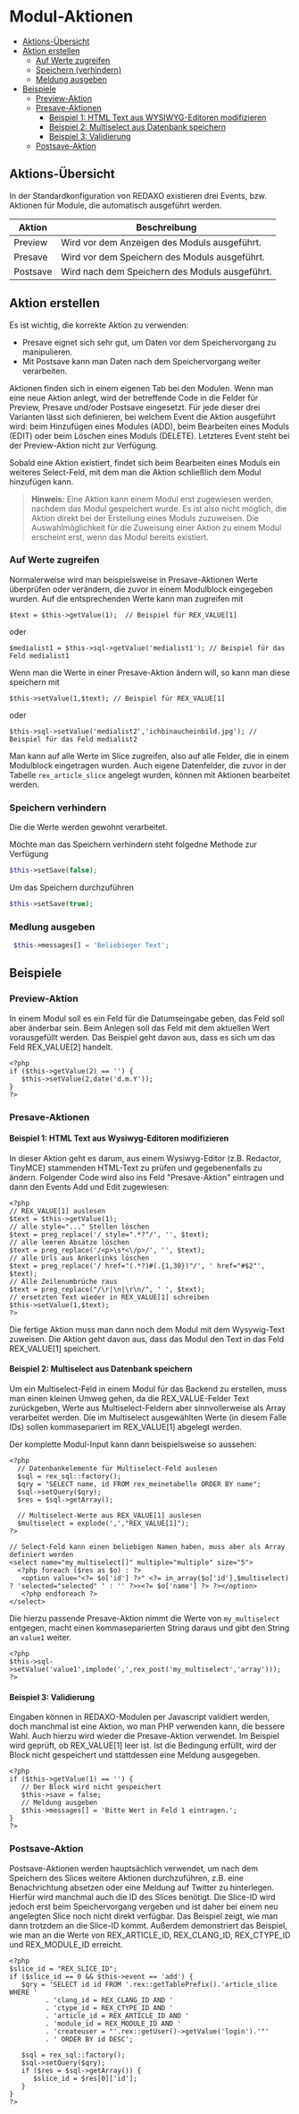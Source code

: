 # Modul-Aktionen

- [Aktions-Übersicht](#aktions-uebersicht)
- [Aktion erstellen](#aktion-erstellen)
  - [Auf Werte zugreifen](#auf-werte-zugreifen)
  - [Speichern (verhindern)](#speichern-verhindern)
  - [Meldung ausgeben](#meldung-ausgeben)
- [Beispiele](#beispiele)
  - [Preview-Aktion](#beispiel-preview-aktion)
  - [Presave-Aktionen](#beispiel-presave-aktionen)
    - [Beispiel 1: HTML Text aus WYSIWYG-Editoren modifizieren](#beispiel-html-text)
    - [Beispiel 2: Multiselect aus Datenbank speichern](#beispiel-multiselect)
    - [Beispiel 3: Validierung](#beispiel-validierung)
  - [Postsave-Aktion](#beispiel-postsave-aktion)

<a name="aktions-uebersicht"></a>

## Aktions-Übersicht

In der Standardkonfiguration von REDAXO existieren drei Events, bzw. Aktionen für Module, die automatisch ausgeführt werden.

Aktion | Beschreibung
------------- | -------------
Preview | Wird vor dem Anzeigen des Moduls ausgeführt.
Presave | Wird vor dem Speichern des Moduls ausgeführt.
Postsave | Wird nach dem Speichern des Moduls ausgeführt.

<a name="aktion-erstellen"></a>

## Aktion erstellen

Es ist wichtig, die korrekte Aktion zu verwenden:

- Presave eignet sich sehr gut, um Daten vor dem Speichervorgang zu manipulieren.
- Mit Postsave kann man Daten nach dem Speichervorgang weiter verarbeiten.

Aktionen finden sich in einem eigenen Tab bei den Modulen. Wenn man eine neue Aktion anlegt, wird der betreffende Code in die Felder für Preview, Presave und/oder Postsave eingesetzt. Für jede dieser drei Varianten lässt sich definieren, bei welchem Event die Aktion ausgeführt wird: beim Hinzufügen eines Modules (ADD), beim Bearbeiten eines Moduls (EDIT) oder beim Löschen eines Moduls (DELETE). Letzteres Event steht bei der Preview-Aktion nicht zur Verfügung.

Sobald eine Aktion existiert, findet sich beim Bearbeiten eines Moduls ein weiteres Select-Feld, mit dem man die Aktion schließlich dem Modul hinzufügen kann.

  > **Hinweis:**
Eine Aktion kann einem Modul erst zugewiesen werden, nachdem das Modul gespeichert wurde. Es ist also nicht möglich, die Aktion direkt bei der Erstellung eines Moduls zuzuweisen. Die Auswahlmöglichkeit für die Zuweisung einer Aktion zu einem Modul erscheint erst, wenn das Modul bereits existiert.

<a name="auf-werte-zugreifen"></a>

### Auf Werte zugreifen

Normalerweise wird man beispielsweise in Presave-Aktionen Werte überprüfen oder verändern, die zuvor in einem Modulblock eingegeben wurden. Auf die entsprechenden Werte kann man zugreifen mit

    $text = $this->getValue(1);  // Beispiel für REX_VALUE[1]

oder

    $medialist1 = $this->sql->getValue('medialist1'); // Beispiel für das Feld medialist1

Wenn man die Werte in einer Presave-Aktion ändern will, so kann man diese speichern mit

    $this->setValue(1,$text); // Beispiel für REX_VALUE[1]

oder

    $this->sql->setValue('medialist2','ichbinaucheinbild.jpg'); // Beispiel für das Feld medialist2

Man kann auf alle Werte im Slice zugreifen, also auf alle Felder, die in einem Modulblock eingetragen wurden. Auch eigene Datenfelder, die zuvor in der Tabelle `rex_article_slice` angelegt wurden, können mit Aktionen bearbeitet werden.

<a name="speichern-verhindern"></a>

### Speichern verhindern

Die die Werte werden gewohnt verarbeitet.

Möchte man das Speichern verhindern steht folgedne Methode zur Verfügung

```php
$this->setSave(false);
```

Um das Speichern durchzuführen

```php
$this->setSave(true);
```

<a name="meldung-ausgeben"></a>

### Medlung ausgeben

```php
 $this->messages[] = 'Beliebieger Text';
```

<a name="beispiele"></a>

## Beispiele

<a name="beispiel-preview-aktion"></a>

### Preview-Aktion

In einem Modul soll es ein Feld für die Datumseingabe geben, das Feld soll aber änderbar sein. Beim Anlegen soll das Feld mit dem aktuellen Wert vorausgefüllt werden. Das Beispiel geht davon aus, dass es sich um das Feld REX_VALUE[2] handelt.

    <?php
    if ($this->getValue(2) == '') {
       $this->setValue(2,date('d.m.Y'));
    }
    ?>

<a name="beispiel-presave-aktionen"></a>

### Presave-Aktionen

<a name="beispiel-html-text"></a>

#### Beispiel 1: HTML Text aus Wysiwyg-Editoren modifizieren

In dieser Aktion geht es darum, aus einem Wysiwyg-Editor (z.B. Redactor, TinyMCE) stammenden HTML-Text zu prüfen und gegebenenfalls zu ändern.
Folgender Code wird also ins Feld "Presave-Aktion" eintragen und dann den Events Add und Edit zugewiesen:

    <?php
    // REX_VALUE[1] auslesen
    $text = $this->getValue(1);
    // alle style="..." Stellen löschen
    $text = preg_replace('/ style=".*?"/', '', $text);
    // alle leeren Absätze löschen
    $text = preg_replace('/<p>\s*<\/p>/', '', $text);
    // alle Urls aus Ankerlinks löschen
    $text = preg_replace('/ href="(.*?)#(.{1,30})"/', ' href="#$2"', $text);
    // Alle Zeilenumbrüche raus
    $text = preg_replace("/\r|\n|\r\n/", ' ', $text);
    // ersetzten Text wieder in REX_VALUE[1] schreiben
    $this->setValue(1,$text);                            
    ?>

Die fertige Aktion muss man dann noch dem Modul mit dem Wysywig-Text zuweisen. Die Aktion geht davon aus, dass das Modul den Text in das Feld REX_VALUE[1] speichert.

<a name="beispiel-multiselect"></a>

#### Beispiel 2: Multiselect aus Datenbank speichern

Um ein Multiselect-Feld in einem Modul für das Backend zu erstellen, muss man einen kleinen Umweg gehen, da die REX_VALUE-Felder Text zurückgeben, Werte aus Multiselect-Feldern aber sinnvollerweise als Array verarbeitet werden.
Die im Multiselect ausgewählten Werte (in diesem Falle IDs) sollen kommasepariert im REX_VALUE[1] abgelegt werden.

Der komplette Modul-Input kann dann beispielsweise so aussehen:

    <?php
      // Datenbankelemente für Multiselect-Feld auslesen
      $sql = rex_sql::factory();
      $qry = "SELECT name, id FROM rex_meinetabelle ORDER BY name";
      $sql->setQuery($qry);
      $res = $sql->getArray();

      // Multiselect-Werte aus REX_VALUE[1] auslesen 
      $multiselect = explode(',',"REX_VALUE[1]");
    ?>

    // Select-Feld kann einen beliebigen Namen haben, muss aber als Array definiert werden
    <select name="my_multiselect[]" multiple="multiple" size="5">
      <?php foreach ($res as $o) : ?>
       <option value="<?= $o['id'] ?>" <?= in_array($o['id'],$multiselect) ? 'selected="selected" ' : '' ?>><?= $o['name'] ?> ?></option>
       <?php endforeach ?>
    </select>

Die hierzu passende Presave-Aktion nimmt die Werte von `my_multiselect` entgegen, macht einen kommaseparierten String daraus und gibt den String an `value1` weiter.

    <?php
    $this->sql->setValue('value1',implode(',',rex_post('my_multiselect','array')));
    ?>

<a name="beispiel-validierung"></a>

#### Beispiel 3: Validierung

Eingaben können in REDAXO-Modulen per Javascript validiert werden, doch manchmal ist eine Aktion, wo man PHP verwenden kann, die bessere Wahl. Auch hierzu wird wieder die Presave-Aktion verwendet. Im Beispiel wird geprüft, ob REX_VALUE[1] leer ist. Ist die Bedingung erfüllt, wird der Block nicht gespeichert und stattdessen eine Meldung ausgegeben.

    <?php
    if ($this->getValue(1) == '') {
       // Der Block wird nicht gespeichert
       $this->save = false;
       // Meldung ausgeben
       $this->messages[] = 'Bitte Wert in Feld 1 eintragen.';   
    }
    ?>

<a name="beispiel-postsave-aktion"></a>

### Postsave-Aktion

Postsave-Aktionen werden hauptsächlich verwendet, um nach dem Speichern des Slices weitere Aktionen durchzuführen, z.B. eine Benachrichtung absetzen oder eine Meldung auf Twitter zu hinterlegen. Hierfür wird manchmal auch die ID des Slices benötigt. Die Slice-ID wird jedoch erst beim Speichervorgang vergeben und ist daher bei einem neu angelegten Slice noch nicht direkt verfügbar. Das Beispiel zeigt, wie man dann trotzdem an die Slice-ID kommt. Außerdem demonstriert das Beispiel, wie man an die Werte von REX_ARTICLE_ID, REX_CLANG_ID, REX_CTYPE_ID und REX_MODULE_ID erreicht.

    <?php
    $slice_id = "REX_SLICE_ID";
    if ($slice_id == 0 && $this->event == 'add') {
       $qry = 'SELECT id id FROM '.rex::getTablePrefix().'article_slice WHERE '
             . 'clang_id = REX_CLANG_ID AND '
             . 'ctype_id = REX_CTYPE_ID AND '
             . 'article_id = REX_ARTICLE_ID AND '
             . 'module_id = REX_MODULE_ID AND '
             . 'createuser = "'.rex::getUser()->getValue('login').'"'
             . ' ORDER BY id DESC';

       $sql = rex_sql::factory();
       $sql->setQuery($qry);
       if ($res = $sql->getArray()) {
          $slice_id = $res[0]['id'];
       }   
    }
    ?>

